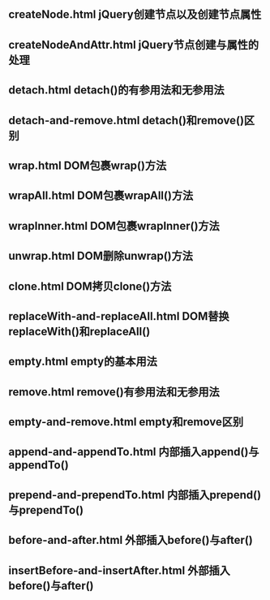 ## createNode.html jQuery创建节点以及创建节点属性

## createNodeAndAttr.html jQuery节点创建与属性的处理

## detach.html detach()的有参用法和无参用法

## detach-and-remove.html detach()和remove()区别

## wrap.html DOM包裹wrap()方法

## wrapAll.html DOM包裹wrapAll()方法

## wrapInner.html DOM包裹wrapInner()方法

## unwrap.html DOM删除unwrap()方法

## clone.html DOM拷贝clone()方法

## replaceWith-and-replaceAll.html DOM替换replaceWith()和replaceAll()

## empty.html empty的基本用法

## remove.html remove()有参用法和无参用法

## empty-and-remove.html empty和remove区别

## append-and-appendTo.html 内部插入append()与appendTo()

## prepend-and-prependTo.html 内部插入prepend()与prependTo()

## before-and-after.html 外部插入before()与after()

## insertBefore-and-insertAfter.html 外部插入before()与after()
